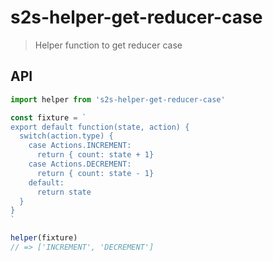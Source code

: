 # s2s-helper-get-reducer-case

> Helper function to get reducer case


## API

```js
import helper from 's2s-helper-get-reducer-case'

const fixture = `
export default function(state, action) {
  switch(action.type) {
    case Actions.INCREMENT:
      return { count: state + 1}
    case Actions.DECREMENT:
      return { count: state - 1}
    default:
      return state
  }
}
`

helper(fixture)
// => ['INCREMENT', 'DECREMENT']
```
